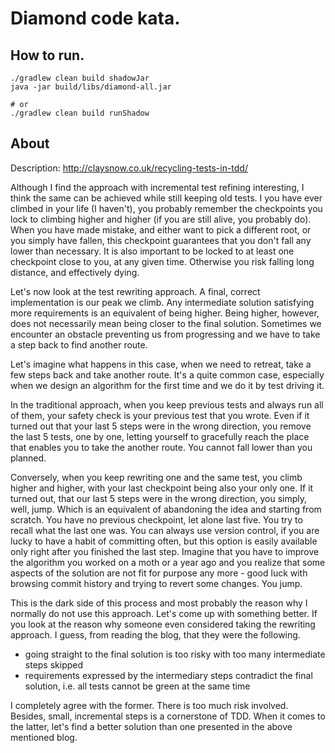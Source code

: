 #  Diamond code kata.

##  How to run.

    ./gradlew clean build shadowJar
    java -jar build/libs/diamond-all.jar
    
    # or
    ./gradlew clean build runShadow
    
## About
 
Description: http://claysnow.co.uk/recycling-tests-in-tdd/

Although I find the approach with incremental test refining interesting,
I think the same can be achieved while still keeping old tests.
I you have ever climbed in your life (I haven't), you probably remember
the checkpoints you lock to climbing higher and higher (if you are still alive, you probably do).
When you have made mistake, and either want to pick a different root, or you simply have fallen,
this checkpoint guarantees that you don't fall any lower than necessary. It is also
important to be locked to at least one checkpoint close to you, at any given time.
Otherwise you risk falling long distance, and effectively dying.

Let's now look at the test rewriting approach. A final, correct implementation is our peak we climb.
Any intermediate solution satisfying more requirements is an equivalent of being higher.
Being higher, however, does not necessarily mean being closer to the final solution.
Sometimes we encounter an obstacle preventing us from progressing and we
have to take a step back to find another route.

Let's imagine what happens in this case, when we need to retreat, take a few steps back and take another route.
It's a quite common case, especially when we design an algorithm for the first time and we do it
by test driving it.

In the traditional approach, when you keep previous tests and always run all of them, your safety check
is your previous test that you wrote. Even if it turned out that your last 5 steps were in the wrong direction,
you remove the last 5 tests, one by one, letting yourself to gracefully reach the place that enables you to take
the another route. You cannot fall lower than you planned.

Conversely, when you keep rewriting one and the same test, you climb higher and higher, with your last
checkpoint being also your only one. If it turned out, that our last 5 steps were in the wrong direction,
you simply, well, jump. Which is an equivalent of abandoning the idea and starting from scratch.
You have no previous checkpoint, let alone last five. You try to recall what the last one was.
You can always use version control, if you are lucky to have a habit of committing often, but
this option is easily available only right after you finished the last step. Imagine that you have
to improve the algorithm you worked on a moth or a year ago and you realize that some aspects
of the solution are not fit for purpose any more - good luck with browsing commit history
and trying to revert some changes. You jump.

This is the dark side of this process and most probably the reason why I
 normally do not use this approach. Let's come up with something better.
If you look at the reason why someone even considered taking the rewriting approach.
I guess, from reading the blog, that they were the following.
- going straight to the final solution is too risky with too many intermediate steps skipped
- requirements expressed by the intermediary steps contradict the final solution, i.e. all tests cannot be green at the same time

I completely agree with the former. There is too much risk involved. Besides, small, incremental steps is a cornerstone of TDD.
When it comes to the latter, let's find a better solution than one presented in the above mentioned blog.
